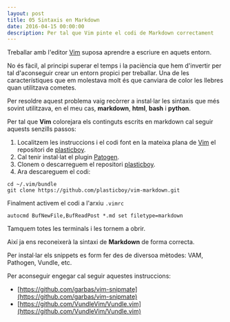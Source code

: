 ```yaml
---
layout: post
title: 05 Sintaxis en Markdown
date: 2016-04-15 00:00:00
description: Per tal que Vim pinte el codi de Markdown correctament
---
```


Treballar amb l'editor [Vim](http://www.vim.org/) suposa aprendre a escriure en aquets entorn.

No és fàcil, al principi superar el temps i la paciència que hem d'invertir per tal d'aconseguir crear un entorn propici per treballar. Una de les característiques que em molestava molt és que canviara de color les llebres quan utilitzava cometes.

Per resoldre aquest problema vaig recòrrer a instal·lar les sintaxis que més sovint utilitzava, en el meu cas, **markdown**, **html**, **bash** i **python**.

Per tal que **Vim** colorejara els continguts escrits en markdown cal seguir aquests senzills passos:

1. Localitzem les instruccions i el codi font en la mateixa plana de [Vim](http://www.vim.org/scripts/script.php?script_id=1242) el repositori de [plasticboy](https://github.com/plasticboy/vim-markdown).
2. Cal tenir instal·lat el plugin [Patogen](https://github.com/tpope/vim-pathogen).
3. Clonem o descarreguem el repositori [plasticboy](https://github.com/plasticboy/vim-markdowni).
4. Ara descareguem el codi:

```
cd ~/.vim/bundle
git clone https://github.com/plasticboy/vim-markdown.git
```

Finalment activem el codi a l'arxiu `.vimrc`

```
autocmd BufNewFile,BufReadPost *.md set filetype=markdown
```
Tamquem totes les terminals i les tornem a obrir.

Així ja ens reconeixerà la sintaxi de **Markdown** de forma correcta.

Per instal·lar els snippets es form fer des de diversoa mètodes: VAM, Pathogen, Vundle, etc.

Per aconseguir engegar cal seguir aquestes instruccions:

- [https://github.com/garbas/vim-snipmate](https://github.com/garbas/vim-snipmate)
- [https://github.com/VundleVim/Vundle.vim](https://github.com/VundleVim/Vundle.vim)
